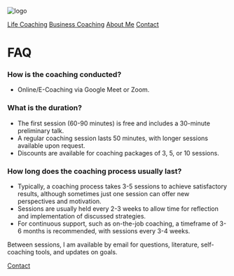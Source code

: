 ![logo](/images/logo.png)

[Life Coaching](/life-coaching)
[Business Coaching](/business-coaching)
[About Me](/about)
[Contact](/contact)

# FAQ

### How is the coaching conducted?

- Online/E-Coaching via Google Meet or Zoom.

### What is the duration?

- The first session (60-90 minutes) is free and includes a 30-minute preliminary talk.
- A regular coaching session lasts 50 minutes, with longer sessions available upon request.
- Discounts are available for coaching packages of 3, 5, or 10 sessions.

### How long does the coaching process usually last?

- Typically, a coaching process takes 3-5 sessions to achieve satisfactory results, although sometimes just one session can offer new perspectives and motivation.
- Sessions are usually held every 2-3 weeks to allow time for reflection and implementation of discussed strategies.
- For continuous support, such as on-the-job coaching, a timeframe of 3-6 months is recommended, with sessions every 3-4 weeks.

Between sessions, I am available by email for questions, literature, self-coaching tools, and updates on goals.

[Contact](/contact)

